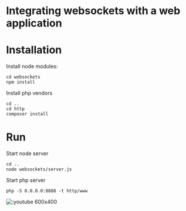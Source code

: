 Integrating websockets with a web application
=======

Installation
====

Install node modules:
```
cd websockets
npm install
```

Install php vendors

```
cd ..
cd http
composer install
```

Run
===

Start node server
```
cd ..
node websockets/server.js
```

Start php server
```
php -S 0.0.0.0:8888 -t http/www
```

![:youtube 600x400](vJWmnp3UXZI)
